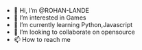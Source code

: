 - 👋 Hi, I’m @ROHAN-LANDE
- 👀 I’m interested in Games
- 🌱 I’m currently learning Python,Javascript
- 💞️ I’m looking to collaborate on opensource
- 📫 How to reach me 

<!---
ROHAN-LANDE/ROHAN-LANDE is a ✨ special ✨ repository because its `README.md` (this file) appears on your GitHub profile.
You can click the Preview link to take a look at your changes.
--->
